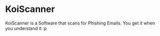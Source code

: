 # KoiScanner
KoiScanner is a Software that scans for Phishing Emails. 
You get it when you understand it :p
